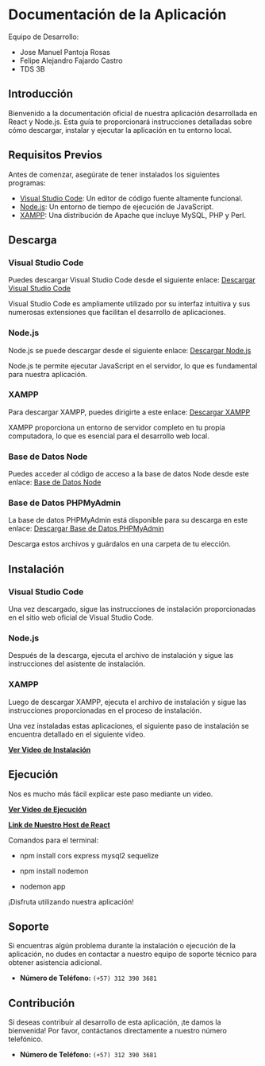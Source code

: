# Documentación de la Aplicación

Equipo de Desarrollo:
- Jose Manuel Pantoja Rosas
- Felipe Alejandro Fajardo Castro
- TDS 3B

## Introducción

Bienvenido a la documentación oficial de nuestra aplicación desarrollada en React y Node.js. Esta guía te proporcionará instrucciones detalladas sobre cómo descargar, instalar y ejecutar la aplicación en tu entorno local.

## Requisitos Previos

Antes de comenzar, asegúrate de tener instalados los siguientes programas:

- [Visual Studio Code](https://code.visualstudio.com): Un editor de código fuente altamente funcional.
- [Node.js](https://nodejs.org): Un entorno de tiempo de ejecución de JavaScript.
- [XAMPP](https://www.apachefriends.org): Una distribución de Apache que incluye MySQL, PHP y Perl.

## Descarga

### Visual Studio Code

Puedes descargar Visual Studio Code desde el siguiente enlace: [Descargar Visual Studio Code](https://code.visualstudio.com)

Visual Studio Code es ampliamente utilizado por su interfaz intuitiva y sus numerosas extensiones que facilitan el desarrollo de aplicaciones.

### Node.js

Node.js se puede descargar desde el siguiente enlace: [Descargar Node.js](https://nodejs.org/en/download)

Node.js te permite ejecutar JavaScript en el servidor, lo que es fundamental para nuestra aplicación.

### XAMPP

Para descargar XAMPP, puedes dirigirte a este enlace: [Descargar XAMPP](https://www.apachefriends.org/es/download.html)

XAMPP proporciona un entorno de servidor completo en tu propia computadora, lo que es esencial para el desarrollo web local.

### Base de Datos Node

Puedes acceder al código de acceso a la base de datos Node desde este enlace: [Base de Datos Node](https://drive.google.com/drive/folders/1r2lMEi0m_HXt4ZWkvkJfvroj-nXcgbxr?)

### Base de Datos PHPMyAdmin

La base de datos PHPMyAdmin está disponible para su descarga en este enlace: [Descargar Base de Datos PHPMyAdmin](https://drive.google.com/file/d/1Ek1pxkoaq0RRnHLzTNAiRs17AtCCI_1z/view?usp=sharing)

Descarga estos archivos y guárdalos en una carpeta de tu elección.

## Instalación

### Visual Studio Code

Una vez descargado, sigue las instrucciones de instalación proporcionadas en el sitio web oficial de Visual Studio Code.

### Node.js

Después de la descarga, ejecuta el archivo de instalación y sigue las instrucciones del asistente de instalación.

### XAMPP

Luego de descargar XAMPP, ejecuta el archivo de instalación y sigue las instrucciones proporcionadas en el proceso de instalación.

Una vez instaladas estas aplicaciones, el siguiente paso de instalación se encuentra detallado en el siguiente video.

**[Ver Video de Instalación](https://youtu.be/iHJnM2fN6xI?si=aAXiUbw2WzRRd3LN)**


## Ejecución

Nos es mucho más fácil explicar este paso mediante un video.

**[Ver Video de Ejecución](https://youtu.be/QhxqlPuLePo)**

**[Link de Nuestro Host de React]([https://crud-react-mysql-two.vercel.app])**

Comandos para el terminal:

- npm install cors express mysql2 sequelize

- npm install nodemon

- nodemon app


¡Disfruta utilizando nuestra aplicación!

## Soporte

Si encuentras algún problema durante la instalación o ejecución de la aplicación, no dudes en contactar a nuestro equipo de soporte técnico para obtener asistencia adicional.

- **Número de Teléfono:** `(+57) 312 390 3681`

## Contribución

Si deseas contribuir al desarrollo de esta aplicación, ¡te damos la bienvenida! Por favor, contáctanos directamente a nuestro número telefónico.

- **Número de Teléfono:** `(+57) 312 390 3681`
